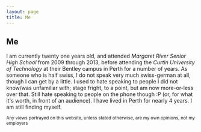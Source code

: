 ```yaml
---
layout: page
title: Me
---
```


## Me


I am currently <span id="age">twenty one</span> years old, and attended *Margaret River Senior High School* from <date>2009</date> through <date>2013</date>, before attending the *Curtin University of Technology* at their Bentley campus in Perth for a number of years.
As someone who is half swiss, I do not speak very much swiss-german at all, though I can get by a little. 
I used to hate speaking to people I did not know/was unfamiliar with; stage fright, to a point, but am now more-or-less over that. Still hate speaking to people on the phone though :P (or, for what it's worth, in front of an audience). I have lived in Perth for nearly 4 years. I am still finding myself.

<small title="Wew, Bankwest">
    Any views portrayed on this website, unless stated otherwise, are my own opinions, not my employers
</small>

<script src="/javascripts/toword.js"></script>
<script src="/javascripts/age.js"></script>

